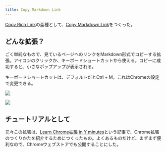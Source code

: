 ```yaml
---
title: Copy Markdown Link
---
```

[Copy Rich Link](https://chrome.google.com/webstore/detail/copy-rich-link/hikiamlgpdcabppakpmemaofmkgknpea)の亜種として、[Copy Markdown Link](https://chrome.google.com/webstore/detail/copy-markdown-link/gkceaaphhbeanfciglgpffnncfpipjpa)をつくった。

どんな拡張？
------

ごく単純なもので、見ているページへのリンクをMarkdown形式でコピーする拡張。アイコンのクリックか、キーボードショートカットから使える。コピーに成功すると、小さなポップアップが表示される。

キーボードショートカットは、デフォルトだとCtrl + M。これはChromeの設定で変更できる。

![](https://lh5.googleusercontent.com/SsOVXAGQc51mpFL10bis17ESV1rfnn5CWQMp-sQRajnnCNSAW05nMiQQwMUWgLqvuoXnQYMCkgTKnQssM7zIeeez5BRVrrK7_uUWK-g8ndxiQa8J_etsG6LWOlbIhXtUaXfqln4gJi4Tx9PAhYCfmDwzXptRE0s9vF0z3hUiEd5iVLcouadlyMCiQ7RX)

![](https://lh3.googleusercontent.com/77dJcudcqd22jvcBO2bQOk8zHX2tqKns0iM78quMmxNaaEg4LdTKnQB1LQ9naJdCgVsuDKKqiPfPf_z7e6-55ReF6cSQ2ARN6XWb819cGHEJkb7L70eYYPNGnFKrqklrMY7wjBuRAc6WObnMz-WQGI3h2Kfl_oe4iFggrPl_Bf_fxKOCxG01H3QN4Tf6)

チュートリアルとして
----------

元々この拡張は、[Learn Chrome拡張 in Y minutes](https://r7kamura.com/articles/2022-05-18-learn-chrome-extention-in-y-minutes)という記事で、Chrome拡張のつくりかたを紹介するためにつくったもの。よくあるものだけど、まずまず便利なので、Chromeウェブストアでも公開することにした。
